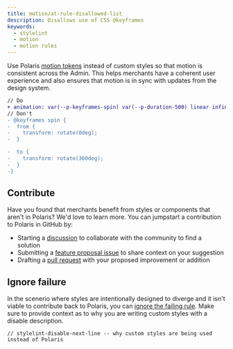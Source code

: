 ```yaml
---
title: motion/at-rule-disallowed-list
description: Disallows use of CSS @keyframes
keywords:
  - stylelint
  - motion
  - motion rules
---
```


Use Polaris [motion tokens](/tokens/motion) instead of custom styles so that motion is consistent across the Admin. This helps merchants have a coherent user experience and also ensures that motion is in sync with updates from the design system.

```diff
// Do
+ animation: var(--p-keyframes-spin) var(--p-duration-500) linear infinite;
// Don't
- @keyframes spin {
-  from {
-    transform: rotate(0deg);
-  }

-  to {
-    transform: rotate(360deg);
-  }
-}
```

## Contribute

Have you found that merchants benefit from styles or components that aren't in Polaris? We'd love to learn more. You can jumpstart a contribution to Polaris in GitHub by:

- Starting a [discussion](https://github.com/Shopify/polaris/discussions/6750) to collaborate with the community to find a solution
- Submitting a [feature proposal issue](https://github.com/Shopify/polaris/issues/new?assignees=&labels=Feature+request&template=FEATURE_REQUEST.md) to share context on your suggestion
- Drafting a [pull request](https://github.com/Shopify/polaris/pulls) with your proposed improvement or addition

## Ignore failure

In the scenerio where styles are intentionally designed to diverge and it isn't viable to contribute back to Polaris, you can [ignore the failing rule](https://stylelint.io/user-guide/ignore-code/#within-files). Make sure to provide context as to why you are writing custom styles with a disable description.

```
// stylelint-disable-next-line -- why custom styles are being used instead of Polaris
```
